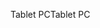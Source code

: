 <span data-ttu-id="10aa9-101">Tablet PC</span><span class="sxs-lookup"><span data-stu-id="10aa9-101">Tablet PC</span></span>